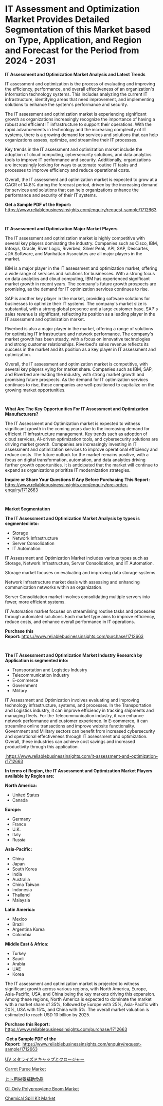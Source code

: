 <p><h1>IT Assessment and Optimization Market Provides Detailed Segmentation of this Market based on Type, Application, and Region and Forecast for the Period from 2024 - 2031</h1></p><p><strong>IT Assessment and Optimization Market Analysis and Latest Trends</strong></p>
<p><p>IT assessment and optimization is the process of evaluating and improving the efficiency, performance, and overall effectiveness of an organization's information technology systems. This includes analyzing the current IT infrastructure, identifying areas that need improvement, and implementing solutions to enhance the system's performance and security.</p><p>The IT assessment and optimization market is experiencing significant growth as organizations increasingly recognize the importance of having a robust and efficient IT infrastructure to support their operations. With the rapid advancements in technology and the increasing complexity of IT systems, there is a growing demand for services and solutions that can help organizations assess, optimize, and streamline their IT processes.</p><p>Key trends in the IT assessment and optimization market include the adoption of cloud computing, cybersecurity solutions, and data analytics tools to improve IT performance and security. Additionally, organizations are increasingly looking for ways to automate routine IT tasks and processes to improve efficiency and reduce operational costs.</p><p>Overall, the IT assessment and optimization market is expected to grow at a CAGR of 14.8% during the forecast period, driven by the increasing demand for services and solutions that can help organizations enhance the performance and security of their IT systems.</p></p>
<p><strong>Get a Sample PDF of the Report:&nbsp;</strong> <a href="https://www.reliablebusinessinsights.com/enquiry/request-sample/1712663">https://www.reliablebusinessinsights.com/enquiry/request-sample/1712663</a></p>
<p>&nbsp;</p>
<p><strong>IT Assessment and Optimization Major Market Players</strong></p>
<p><p>The IT assessment and optimization market is highly competitive with several key players dominating the industry. Companies such as Cisco, IBM, Infosys, Oracle, River Logic, Riverbed, Silver Peak, API, SAP, Descartes, JDA Software, and Manhattan Associates are all major players in the market.</p><p>IBM is a major player in the IT assessment and optimization market, offering a wide range of services and solutions for businesses. With a strong focus on data analytics and cloud computing, IBM has experienced significant market growth in recent years. The company's future growth prospects are promising, as the demand for IT optimization services continues to rise.</p><p>SAP is another key player in the market, providing software solutions for businesses to optimize their IT systems. The company's market size is substantial, with a strong global presence and a large customer base. SAP's sales revenue is significant, reflecting its position as a leading player in the IT assessment and optimization market.</p><p>Riverbed is also a major player in the market, offering a range of solutions for optimizing IT infrastructure and network performance. The company's market growth has been steady, with a focus on innovative technologies and strong customer relationships. Riverbed's sales revenue reflects its success in the market and its position as a key player in IT assessment and optimization.</p><p>Overall, the IT assessment and optimization market is competitive, with several key players vying for market share. Companies such as IBM, SAP, and Riverbed are leading the industry, with strong market growth and promising future prospects. As the demand for IT optimization services continues to rise, these companies are well-positioned to capitalize on the growing market opportunities.</p></p>
<p>&nbsp;</p>
<p><strong>What Are The Key Opportunities For IT Assessment and Optimization Manufacturers?</strong></p>
<p><p>The IT Assessment and Optimization market is expected to witness significant growth in the coming years due to the increasing demand for efficient IT infrastructure management. Key trends such as adoption of cloud services, AI-driven optimization tools, and cybersecurity solutions are driving market growth. Companies are increasingly investing in IT assessment and optimization services to improve operational efficiency and reduce costs. The future outlook for the market remains positive, with a focus on digital transformation, automation, and data analytics driving further growth opportunities. It is anticipated that the market will continue to expand as organizations prioritize IT modernization strategies.</p></p>
<p><strong>Inquire or Share Your Questions If Any Before Purchasing This Report:</strong> <a href="https://www.reliablebusinessinsights.com/enquiry/pre-order-enquiry/1712663">https://www.reliablebusinessinsights.com/enquiry/pre-order-enquiry/1712663</a></p>
<p>&nbsp;</p>
<p><strong>Market Segmentation</strong></p>
<p><strong>The IT Assessment and Optimization Market Analysis by types is segmented into:</strong></p>
<p><ul><li>Storage</li><li>Network Infrastructure</li><li>Server Consolidation</li><li>IT Automation</li></ul></p>
<p><p>IT Assessment and Optimization Market includes various types such as Storage, Network Infrastructure, Server Consolidation, and IT Automation. </p><p>Storage market focuses on evaluating and improving data storage systems. </p><p>Network Infrastructure market deals with assessing and enhancing communication networks within an organization. </p><p>Server Consolidation market involves consolidating multiple servers into fewer, more efficient systems. </p><p>IT Automation market focuses on streamlining routine tasks and processes through automated solutions. Each market type aims to improve efficiency, reduce costs, and enhance overall performance in IT operations.</p></p>
<p><strong>Purchase this Report:&nbsp;</strong><a href="https://www.reliablebusinessinsights.com/purchase/1712663">https://www.reliablebusinessinsights.com/purchase/1712663</a></p>
<p>&nbsp;</p>
<p><strong>The IT Assessment and Optimization Market Industry Research by Application is segmented into:</strong></p>
<p><ul><li>Transportation and Logistics Industry</li><li>Telecommunication Industry</li><li>E-commerce</li><li>Government</li><li>Military</li></ul></p>
<p><p>IT Assessment and Optimization involves evaluating and improving technology infrastructure, systems, and processes. In the Transportation and Logistics industry, it can improve efficiency in tracking shipments and managing fleets. For the Telecommunication industry, it can enhance network performance and customer experience. In E-commerce, it can streamline online transactions and improve website functionality. Government and Military sectors can benefit from increased cybersecurity and operational effectiveness through IT assessment and optimization. Overall, these industries can achieve cost savings and increased productivity through this application.</p></p>
<p><a href="https://www.reliablebusinessinsights.com/it-assessment-and-optimization-r1712663">&nbsp;https://www.reliablebusinessinsights.com/it-assessment-and-optimization-r1712663</a></p>
<p><strong>In terms of Region, the IT Assessment and Optimization Market Players available by Region are:</strong></p>
<p>
    <p> <strong> North America: </strong>
        <ul>
            <li>United States</li>
            <li>Canada</li>
        </ul>
        </p> 
    <p> <strong> Europe: </strong>
        <ul>
            <li>Germany</li>
            <li>France</li>
            <li>U.K.</li>
            <li>Italy</li>
            <li>Russia</li>
        </ul>
        </p> 
    <p> <strong> Asia-Pacific: </strong>
        <ul>
            <li>China</li>
            <li>Japan</li>
            <li>South Korea</li>
            <li>India</li>
            <li>Australia</li>
            <li>China Taiwan</li>
            <li>Indonesia</li>
            <li>Thailand</li>
            <li>Malaysia</li>
        </ul>
        </p> 
    <p> <strong> Latin America: </strong>
        <ul>
            <li>Mexico</li>
            <li>Brazil</li>
            <li>Argentina Korea</li>
            <li>Colombia</li>
        </ul>
        </p> 
    <p> <strong> Middle East & Africa: </strong>
        <ul>
            <li>Turkey</li>
            <li>Saudi</li>
            <li>Arabia</li>
            <li>UAE</li>
            <li>Korea</li>
        </ul>
    </p>
    </p>
<p><p>The IT assessment and optimization market is projected to witness significant growth across various regions, with North America, Europe, Asia-Pacific, USA, and China being the key markets driving this expansion. Among these regions, North America is expected to dominate the market with a market share of 35%, followed by Europe with 25%, Asia-Pacific with 20%, USA with 15%, and China with 5%. The overall market valuation is estimated to reach USD 10 billion by 2025.</p></p>
<p><strong>Purchase this Report: </strong><a href="https://www.reliablebusinessinsights.com/purchase/1712663">https://www.reliablebusinessinsights.com/purchase/1712663</a></p>
<p>&nbsp;<strong>Get a Sample PDF of the Report:&nbsp;&nbsp;</strong><a href="https://www.reliablebusinessinsights.com/enquiry/request-sample/1712663">https://www.reliablebusinessinsights.com/enquiry/request-sample/1712663</a></p>
<p><strong></strong></p>
<p><p><a href="https://github.com/RodHoppe07/Market-Research-Report-List-2/blob/main/5476518112525.md">UV メタライズドキャップとクロージャー</a></p><p><a href="https://issuu.com/reportprime-2/docs/carrot-puree-market-size-2030.pptx">Carrot Puree Market</a></p><p><a href="https://github.com/reliezer65/Market-Research-Report-List-1/blob/main/3669353112526.md">ヒト用栄養補助食品</a></p><p><a href="https://github.com/jerrycopelandthomaswsqd8q/Market-Research-Report-List-3/blob/main/oil-only-polypropylene-boom-market.md">Oil Only Polypropylene Boom Market</a></p><p><a href="https://github.com/brenzgnarento/Market-Research-Report-List-2/blob/main/chemical-spill-kit-market.md">Chemical Spill Kit Market</a></p></p>